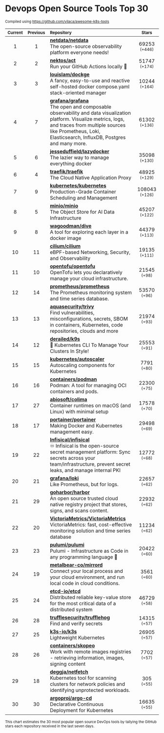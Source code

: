 # Devops Open Source Tools Top 30
<sup>Compiled using https://github.com/vilaca/awesome-k8s-tools</sup>
<div align="center">

|<sub>Current</sub>|<sub>Previous</sub>|<sub>Repository</sub>|<sub>Stars</sub>|
|:---:|:---:|:---|:---:|
|1|1|[**netdata/netdata**](https://github.com/netdata/netdata)<br/>The open-source observability platform everyone needs!|69253 <sup>(+446)</sup>|
|2|2|[**nektos/act**](https://github.com/nektos/act)<br/>Run your GitHub Actions locally 🚀|51747 <sup>(+174)</sup>|
|3|3|[**louislam/dockge**](https://github.com/louislam/dockge)<br/>A fancy, easy-to-use and reactive self-hosted docker compose.yaml stack-oriented manager|10244 <sup>(+164)</sup>|
|4|7|[**grafana/grafana**](https://github.com/grafana/grafana)<br/>The open and composable observability and data visualization platform. Visualize metrics, logs, and traces from multiple sources like Prometheus, Loki, Elasticsearch, InfluxDB, Postgres and many more. |61302 <sup>(+136)</sup>|
|5|6|[**jesseduffield/lazydocker**](https://github.com/jesseduffield/lazydocker)<br/>The lazier way to manage everything docker|35098 <sup>(+130)</sup>|
|6|4|[**traefik/traefik**](https://github.com/traefik/traefik)<br/>The Cloud Native Application Proxy|48925 <sup>(+129)</sup>|
|7|9|[**kubernetes/kubernetes**](https://github.com/kubernetes/kubernetes)<br/>Production-Grade Container Scheduling and Management|108043 <sup>(+126)</sup>|
|8|5|[**minio/minio**](https://github.com/minio/minio)<br/>The Object Store for AI Data Infrastructure|45207 <sup>(+122)</sup>|
|9|8|[**wagoodman/dive**](https://github.com/wagoodman/dive)<br/>A tool for exploring each layer in a docker image|44379 <sup>(+113)</sup>|
|10|11|[**cilium/cilium**](https://github.com/cilium/cilium)<br/>eBPF-based Networking, Security, and Observability|19135 <sup>(+111)</sup>|
|11|10|[**opentofu/opentofu**](https://github.com/opentofu/opentofu)<br/>OpenTofu lets you declaratively manage your cloud infrastructure.|21545 <sup>(+98)</sup>|
|12|14|[**prometheus/prometheus**](https://github.com/prometheus/prometheus)<br/>The Prometheus monitoring system and time series database.|53570 <sup>(+96)</sup>|
|13|13|[**aquasecurity/trivy**](https://github.com/aquasecurity/trivy)<br/>Find vulnerabilities, misconfigurations, secrets, SBOM in containers, Kubernetes, code repositories, clouds and more|21974 <sup>(+93)</sup>|
|14|12|[**derailed/k9s**](https://github.com/derailed/k9s)<br/>🐶 Kubernetes CLI To Manage Your Clusters In Style!|25553 <sup>(+91)</sup>|
|15|15|[**kubernetes/autoscaler**](https://github.com/kubernetes/autoscaler)<br/>Autoscaling components for Kubernetes|7791 <sup>(+80)</sup>|
|16|16|[**containers/podman**](https://github.com/containers/podman)<br/>Podman: A tool for managing OCI containers and pods.|22300 <sup>(+75)</sup>|
|17|27|[**abiosoft/colima**](https://github.com/abiosoft/colima)<br/>Container runtimes on macOS (and Linux) with minimal setup|17578 <sup>(+70)</sup>|
|18|17|[**portainer/portainer**](https://github.com/portainer/portainer)<br/>Making Docker and Kubernetes management easy.|29498 <sup>(+69)</sup>|
|19|22|[**Infisical/infisical**](https://github.com/Infisical/infisical)<br/>♾ Infisical is the open-source secret management platform: Sync secrets across your team/infrastructure, prevent secret leaks, and manage internal PKI|12772 <sup>(+68)</sup>|
|20|21|[**grafana/loki**](https://github.com/grafana/loki)<br/>Like Prometheus, but for logs.|22657 <sup>(+62)</sup>|
|21|29|[**goharbor/harbor**](https://github.com/goharbor/harbor)<br/>An open source trusted cloud native registry project that stores, signs, and scans content.|22932 <sup>(+62)</sup>|
|22|20|[**VictoriaMetrics/VictoriaMetrics**](https://github.com/VictoriaMetrics/VictoriaMetrics)<br/>VictoriaMetrics: fast, cost-effective monitoring solution and time series database|11234 <sup>(+62)</sup>|
|23|23|[**pulumi/pulumi**](https://github.com/pulumi/pulumi)<br/>Pulumi - Infrastructure as Code in any programming language 🚀|20422 <sup>(+60)</sup>|
|24|19|[**metalbear-co/mirrord**](https://github.com/metalbear-co/mirrord)<br/>Connect your local process and your cloud environment, and run local code in cloud conditions.|3561 <sup>(+60)</sup>|
|25|24|[**etcd-io/etcd**](https://github.com/etcd-io/etcd)<br/>Distributed reliable key-value store for the most critical data of a distributed system|46729 <sup>(+58)</sup>|
|26|28|[**trufflesecurity/trufflehog**](https://github.com/trufflesecurity/trufflehog)<br/>Find and verify secrets|14315 <sup>(+57)</sup>|
|27|25|[**k3s-io/k3s**](https://github.com/k3s-io/k3s)<br/>Lightweight Kubernetes|26905 <sup>(+57)</sup>|
|28|26|[**containers/skopeo**](https://github.com/containers/skopeo)<br/>Work with remote images registries - retrieving information, images, signing content|7702 <sup>(+57)</sup>|
|29|18|[**deggja/netfetch**](https://github.com/deggja/netfetch)<br/>Kubernetes tool for scanning clusters for network policies and identifying unprotected workloads.|305 <sup>(+55)</sup>|
|30|30|[**argoproj/argo-cd**](https://github.com/argoproj/argo-cd)<br/>Declarative Continuous Deployment for Kubernetes|16635 <sup>(+55)</sup>|


</div>

<sub>This chart estimates the 30 most popular open source DevOps tools by tallying the GitHub stars each repository received in the last seven days.</sub>
